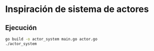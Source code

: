# Inspiración de sistema de actores

## Ejecución
```bash
go build -o actor_system main.go actor.go
./actor_system
```